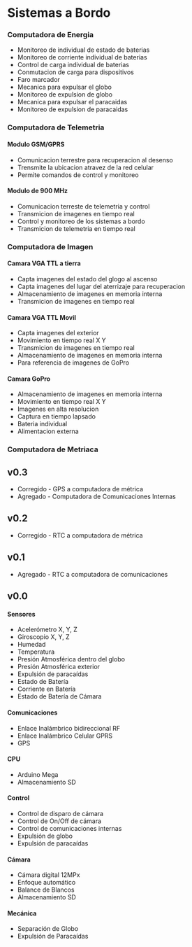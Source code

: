# Sistemas a Bordo
### Computadora de Energia
* Monitoreo de individual de estado de baterias
* Monitoreo de corriente individual de baterias
* Control de carga individual de baterias
* Conmutacion de carga para dispositivos
* Faro marcador
* Mecanica para expulsar el globo
* Monitoreo de expulsion de globo
* Mecanica para expulsar el paracaidas
* Monitoreo de expulsion de paracaidas

### Computadora de Telemetria
#### Modulo GSM/GPRS
* Comunicacion terrestre para recuperacion al desenso
* Trensmite la ubicacion atravez de la red celular
* Permite comandos de control y monitoreo
#### Modulo de 900 MHz
* Comunicacion terreste de telemetria y control
* Transmicion de imagenes en tiempo real
* Control y monitoreo de los sistemas a bordo
* Transmicion de telemetria en tiempo real

### Computadora de Imagen
#### Camara VGA TTL a tierra
* Capta imagenes del estado del glogo al ascenso
* Capta imagenes del lugar del aterrizaje para recuperacion
* Almacenamiento de imagenes en memoria interna
* Transmicion de imagenes en tiempo real
#### Camara VGA TTL Movil
* Capta imagenes del exterior
* Movimiento en tiempo real X Y
* Transmicion de imagenes en tiempo real
* Almacenamiento de imagenes en memoria interna
* Para referencia de imagenes de GoPro
#### Camara GoPro
* Almacenamiento de imagenes en memoria interna
* Movimiento en tiempo real X Y
* Imagenes en alta resolucion
* Captura en tiempo lapsado
* Bateria individual 
* Alimentacion externa
### Computadora de Metriaca


## v0.3
* Corregido - GPS a computadora de métrica
* Agregado - Computadora de Comunicaciones Internas

## v0.2
* Corregido - RTC a computadora de métrica

## v0.1
* Agregado - RTC a computadora de comunicaciones

## v0.0
#### Sensores
* Acelerómetro X, Y, Z
* Giroscopio X, Y, Z
* Humedad
* Temperatura
* Presión Atmosférica dentro del globo
* Presión Atmosférica exterior
* Expulsión de paracaídas
* Estado de Batería
* Corriente en Batería
* Estado de Batería de Cámara

#### Comunicaciones
* Enlace Inalámbrico bidireccional RF
* Enlace Inalámbrico Celular GPRS
* GPS

#### CPU
* Arduino Mega
* Almacenamiento SD

#### Control
* Control de disparo de cámara
* Control de On/Off de cámara
* Control de comunicaciones internas
* Expulsión de globo
* Expulsión de paracaídas

#### Cámara
* Cámara digital 12MPx
* Enfoque automático
* Balance de Blancos
* Almacenamiento SD

#### Mecánica
* Separación de Globo
* Expulsión de Paracaídas

